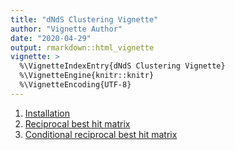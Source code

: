 ```yaml
---
title: "dNdS Clustering Vignette"
author: "Vignette Author"
date: "2020-04-29"
output: rmarkdown::html_vignette
vignette: >
  %\VignetteIndexEntry{dNdS Clustering Vignette}
  %\VignetteEngine{knitr::knitr}
  %\VignetteEncoding{UTF-8}
---
```




1. [Installation](#install)
2. [Reciprocal best hit matrix](#rbhmatrix)
3. [Conditional reciprocal best hit matrix](#crbhmatrix)
